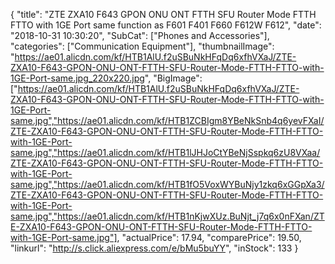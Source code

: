 {
	"title": "ZTE ZXA10 F643 GPON ONU ONT FTTH SFU Router Mode FTTH FTTO with 1GE Port same function as F601 F401 F660 F612W F612",
	"date": "2018-10-31 10:30:20",
	"SubCat": ["Phones and Accessories"],
	"categories": ["Communication Equipment"],
	"thumbnailImage": "https://ae01.alicdn.com/kf/HTB1AlU.f2uSBuNkHFqDq6xfhVXaJ/ZTE-ZXA10-F643-GPON-ONU-ONT-FTTH-SFU-Router-Mode-FTTH-FTTO-with-1GE-Port-same.jpg_220x220.jpg",
	"BigImage": ["https://ae01.alicdn.com/kf/HTB1AlU.f2uSBuNkHFqDq6xfhVXaJ/ZTE-ZXA10-F643-GPON-ONU-ONT-FTTH-SFU-Router-Mode-FTTH-FTTO-with-1GE-Port-same.jpg","https://ae01.alicdn.com/kf/HTB1ZCBIgm8YBeNkSnb4q6yevFXaI/ZTE-ZXA10-F643-GPON-ONU-ONT-FTTH-SFU-Router-Mode-FTTH-FTTO-with-1GE-Port-same.jpg","https://ae01.alicdn.com/kf/HTB1lJHJoCtYBeNjSspkq6zU8VXaa/ZTE-ZXA10-F643-GPON-ONU-ONT-FTTH-SFU-Router-Mode-FTTH-FTTO-with-1GE-Port-same.jpg","https://ae01.alicdn.com/kf/HTB1fO5VoxWYBuNjy1zkq6xGGpXa3/ZTE-ZXA10-F643-GPON-ONU-ONT-FTTH-SFU-Router-Mode-FTTH-FTTO-with-1GE-Port-same.jpg","https://ae01.alicdn.com/kf/HTB1nKjwXUz.BuNjt_j7q6x0nFXan/ZTE-ZXA10-F643-GPON-ONU-ONT-FTTH-SFU-Router-Mode-FTTH-FTTO-with-1GE-Port-same.jpg"],
	"actualPrice": 17.94,
	"comparePrice": 19.50,
	"linkurl": "http://s.click.aliexpress.com/e/bMu5buYY",
	"inStock": 133
}
